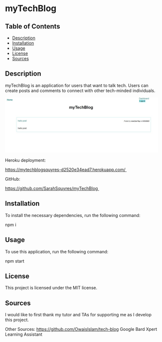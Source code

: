 # myTechBlog

## Table of Contents

* [Description](#description)
* [Installation](#installation)
* [Usage](#usage)
* [License](#license)
* [Sources](#sources)


## Description

myTechBlog is an application for users that want to talk tech.  Users can create posts and comments to connect with other tech-minded individuals.

![webpage screenshot](./public/images/myTechBlog.JPG)

Heroku deployment:

https://mytechblogsquyres-d2520e34ead7.herokuapp.com/ 

GitHub:

https://github.com/SarahSquyres/myTechBlog 


## Installation

To install the necessary dependencies, run the following command:

npm i 


## Usage

To use this application, run the following command:

npm start


## License

This project is licensed under the MIT license.


## Sources

I would like to first thank my tutor and TAs for supporting me as I develop this project.  

Other Sources:
https://github.com/OwaisIslam/tech-blog
Google Bard
Xpert Learning Assistant


